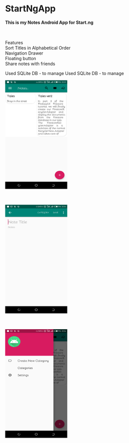 # StartNgApp
**This is my Notes Android App for Start.ng**
<br><br>

<br>
Features<br>
Sort Titles in Alphabetical Order<br>
Navigation Drawer<br>
Floating button<br>
Share notes with friends<br>

Used SQLite DB - to manage 
Used SQLite DB - to manage 
<br>


<img src="/img/home.png" width=200 height=350 alt = "welcome activity">

<br> <br>
<img src="/img/input_note.png" width=200 height=350 alt = "Add Note">

<br> <br>
<img src="/img/nav_drawer.png" width=200 height=350 alt = "Navigation Drawer">